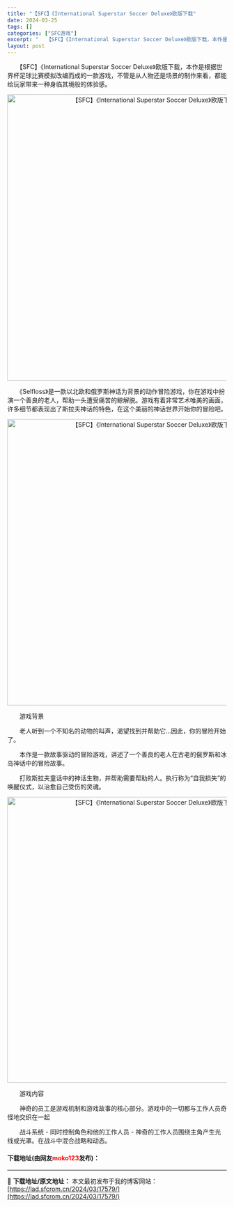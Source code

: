 ```yaml
---
title: "【SFC】《International Superstar Soccer Deluxe》欧版下载"
date: 2024-03-25
tags: []
categories: ["SFC游戏"]
excerpt: "　　【SFC】《International Superstar Soccer Deluxe》欧版下载，本作是根据世界杯足球比赛模拟改编而成的一款游戏，不管是从人物还是场景的制作来看，都能给玩家带来一种身临其境般的体验感。 　　《Selfloss》是一款以北欧和俄罗斯神话为背景的动作冒险游戏，你在游戏&hellip;"
layout: post
---
```


 <p>　　【SFC】《International Superstar Soccer Deluxe》欧版下载，本作是根据世界杯足球比赛模拟改编而成的一款游戏，不管是从人物还是场景的制作来看，都能给玩家带来一种身临其境般的体验感。</p> <p align="center"><img align="" border="0" src="https://lad.sfcrom.cn/wp-content/uploads/2024/03/20240324_6600babbd1867.png" width="657" alt="【SFC】《International Superstar Soccer Deluxe》欧版下载" /></p> <p>　　《Selfloss》是一款以北欧和俄罗斯神话为背景的动作冒险游戏，你在游戏中扮演一个善良的老人，帮助一头遭受痛苦的鲸解脱。游戏有着非常艺术唯美的画面，许多细节都表现出了斯拉夫神话的特色，在这个美丽的神话世界开始你的冒险吧。</p> <p align="center"><img align="" border="0" src="https://lad.sfcrom.cn/wp-content/uploads/2024/03/20240324_6600babca8f1a.png" width="657" alt="【SFC】《International Superstar Soccer Deluxe》欧版下载" /></p> <p>　　游戏背景</p> <p>　　老人听到一个不知名的动物的叫声，渴望找到并帮助它...因此，你的冒险开始了。</p> <p>　　本作是一款故事驱动的冒险游戏，讲述了一个善良的老人在古老的俄罗斯和冰岛神话中的冒险故事。</p> <p>　　打败斯拉夫童话中的神话生物，并帮助需要帮助的人。执行称为&ldquo;自我损失&rdquo;的唤醒仪式，以治愈自己受伤的灵魂。</p> <p align="center"><img align="" border="0" src="https://lad.sfcrom.cn/wp-content/uploads/2024/03/20240324_6600babdabffb.png" width="656" alt="【SFC】《International Superstar Soccer Deluxe》欧版下载" /></p> <p>　　游戏内容</p> <p>　　神奇的员工是游戏机制和游戏故事的核心部分。游戏中的一切都与工作人员奇怪地交织在一起</p> <p>　　战斗系统 - 同时控制角色和他的工作人员 - 神奇的工作人员围绕主角产生光线或光罩。在战斗中混合战略和动态。</p> <p><h4>下载地址(由网友<font color="red">moko123</font>发布)：</h4></p> 

---
📖 **下载地址/原文地址：** 本文最初发布于我的博客网站：[https://lad.sfcrom.cn/2024/03/17579/](https://lad.sfcrom.cn/2024/03/17579/)

